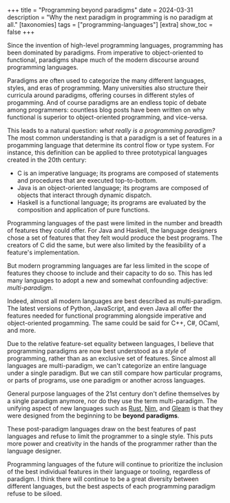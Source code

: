 +++
title = "Programming beyond paradigms"
date = 2024-03-31
description = "Why the next paradigm in programming is no paradigm at all."
[taxonomies]
tags = ["programming-languages"]
[extra]
show_toc = false
+++

Since the invention of high-level programming languages, programming has been dominated by paradigms. 
From imperative to object-oriented to functional, paradigms shape much of the modern discourse around programming languages.

Paradigms are often used to categorize the many different languages, styles, and eras of programming.
Many universities also structure their curricula around paradigms, offering courses in different styles of progamming.
And of course paradigms are an endless topic of debate among programmers: 
countless blog posts have been written on why functional is superior to object-oriented programming, and vice-versa.

This leads to a natural question: *what really is a programming paradigm?*
The most common understanding is that a paradigm is a set of features in a progamming language that determine its control flow or type system.
For instance, this definition can be applied to three prototypical languages created in the 20th century:

- C is an imperative language; its programs are composed of statements and procedures that are executed top-to-bottom.
- Java is an object-oriented language; its programs are composed of objects that interact through dynamic dispatch.
- Haskell is a functional language; its programs are evaluated by the composition and application of pure functions. 

Programming languages of the past were limited in the number and breadth of features they could offer. 
For Java and Haskell, the language designers chose a set of features that they felt would produce the best programs.
The creators of C did the same, but were also limited by the feasibility of a feature's implementation.

But modern programming languages are far less limited in the scope of features they choose to include and their capacity to do so.
This has led many languages to adopt a new and somewhat confounding adjective: *multi-paradigm*.

Indeed, almost all modern languages are best described as multi-paradigm. 
The latest versions of Python, JavaScript, and even Java all offer the features needed for functional programming alongside imperative and object-oriented progamming. The same could be said for C++, C#, OCaml, and more.

Due to the relative feature-set equality between languages, I believe that programming paradigms are now best understood as a *style* of programming, rather than as an exclusive set of features. Since almost all languages are multi-paradigm, we can't categorize an entire language under a single paradigm. But we can still compare how particular programs, or parts of programs, use one paradigm or another across languages.

General purpose languages of the 21st century don't define themselves by a single paradigm anymore, nor do they use the term multi-paradigm.
The unifying aspect of new languages such as [Rust](https://www.rust-lang.org/), [Nim](https://nim-lang.org/), and [Gleam](https://gleam.run/) is that they were designed from the beginning to be **beyond paradigms**.

These post-paradigm languages draw on the best features of past languages and refuse to limit the programmer to a single style. 
This puts more power and creativity in the hands of the programmer rather than the language designer.

Programming languages of the future will continue to prioritize the inclusion of the best individual features in their language or tooling, regardless of paradigm. I think there will continue to be a great diversity between different languages, but the best aspects of each programming paradigm refuse to be siloed.



